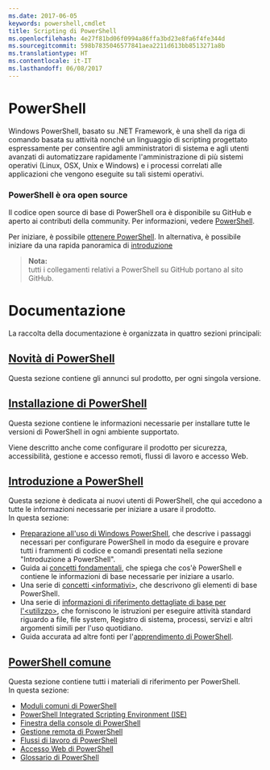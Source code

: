 ```yaml
---
ms.date: 2017-06-05
keywords: powershell,cmdlet
title: Scripting di PowerShell
ms.openlocfilehash: 4e27f81bd06f0994a86ffa3bd23e8fa6f4fe344d
ms.sourcegitcommit: 598b7835046577841aea2211d613bb8513271a8b
ms.translationtype: HT
ms.contentlocale: it-IT
ms.lasthandoff: 06/08/2017
---
```

#  <a name="powershell"></a>PowerShell

Windows PowerShell, basato su .NET Framework, è una shell da riga di comando basata su attività nonché un linguaggio di scripting progettato espressamente per consentire agli amministratori di sistema e agli utenti avanzati di automatizzare rapidamente l'amministrazione di più sistemi operativi (Linux, OSX, Unix e Windows) e i processi correlati alle applicazioni che vengono eseguite su tali sistemi operativi.

###  <a name="powershell-is-now-open-source"></a>PowerShell è ora open source

Il codice open source di base di PowerShell ora è disponibile su GitHub e aperto ai contributi della community. Per informazioni, vedere [PowerShell](https://github.com/powershell/powershell).

Per iniziare, è possibile [ottenere PowerShell](https://github.com/PowerShell/PowerShell#get-powershell).
In alternativa, è possibile iniziare da una rapida panoramica di [introduzione](https://github.com/PowerShell/PowerShell/blob/master/docs/learning-powershell)

>  **Nota:**  
>  tutti i collegamenti relativi a PowerShell su GitHub portano al sito GitHub.

#  <a name="documentation"></a>Documentazione

La raccolta della documentazione è organizzata in quattro sezioni principali:

##  <a name="whats-new-with-powershellwhats-newwhat-s-new-with-powershellmd"></a>[Novità di PowerShell](whats-new/What-s-New-With-PowerShell.md)
Questa sezione contiene gli annunci sul prodotto, per ogni singola versione.

##  <a name="powershell-setupsetupsetup-referencemd"></a>[Installazione di PowerShell](setup/setup-reference.md)
Questa sezione contiene le informazioni necessarie per installare tutte le versioni di PowerShell in ogni ambiente supportato.  

Viene descritto anche come configurare il prodotto per sicurezza, accessibilità, gestione e accesso remoti, flussi di lavoro e accesso Web.

##  <a name="getting-started-with-powershellgetting-startedgetting-started-with-windows-powershellmd"></a>[Introduzione a PowerShell](getting-started/Getting-Started-with-Windows-PowerShell.md)
Questa sezione è dedicata ai nuovi utenti di PowerShell, che qui accedono a tutte le informazioni necessarie per iniziare a usare il prodotto.  
In questa sezione:
-   [Preparazione all'uso di Windows PowerShell](getting-started/Getting-Ready-to-Use-Windows-PowerShell.md), che descrive i passaggi necessari per configurare PowerShell in modo da eseguire e provare tutti i frammenti di codice e comandi presentati nella sezione "Introduzione a PowerShell".
-  Guida ai [concetti fondamentali](getting-started/fundamental-concepts.md), che spiega che cos'è PowerShell e contiene le informazioni di base necessarie per iniziare a usarlo.
-  Una serie di [concetti &lt;informativi&gt;](getting-started/understanding-concepts-reference.md), che descrivono gli elementi di base PowerShell.
-  Una serie di [informazioni di riferimento dettagliate di base per l'&lt;utilizzo&gt;](getting-started/cookbooks/basic-cookbooks-reference.md), che forniscono le istruzioni per eseguire attività standard riguardo a file, file system, Registro di sistema, processi, servizi e altri argomenti simili per l'uso quotidiano.
-  Guida accurata ad altre fonti per l'[apprendimento di PowerShell](getting-started/more-powershell-learning.md).

##  <a name="common-powershellcore-powershellcore-powershellmd"></a>[PowerShell comune](core-powershell/core-powershell.md)
Questa sezione contiene tutti i materiali di riferimento per PowerShell.  
In questa sezione:
-  [Moduli comuni di PowerShell](core-powershell/core-modules.md)
-  [PowerShell Integrated Scripting Environment \(ISE\)](core-powershell/ise-guide.md)
-  [Finestra della console di PowerShell](core-powershell/console-guide.md)
-  [Gestione remota di PowerShell](core-powershell/Running-Remote-Commands.md)
-  [Flussi di lavoro di PowerShell](core-powershell/workflows-guide.md)
-  [Accesso Web di PowerShell](core-powershell/web-access.md)
-  [Glossario di PowerShell](Windows-PowerShell-Glossary.md)

